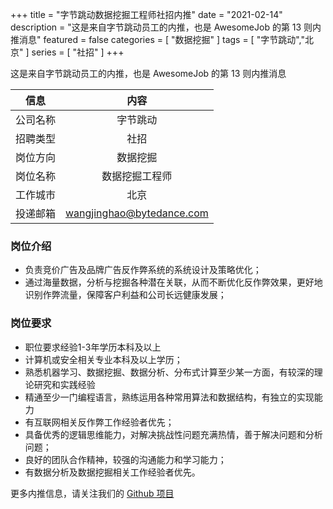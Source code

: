 +++
title = "字节跳动数据挖掘工程师社招内推"
date = "2021-02-14"
description = "这是来自字节跳动员工的内推，也是 AwesomeJob 的第 13 则内推消息"
featured = false
categories = [
    "数据挖掘"
]
tags = [
    "字节跳动","北京"
]
series = [
    "社招"
]
+++

这是来自字节跳动员工的内推，也是 AwesomeJob 的第 13 则内推消息
<!--more-->

| 信息 | 内容 |
| :-----:| :----: |
| 公司名称 | 字节跳动 |
| 招聘类型 | 社招 |
| 岗位方向 | 数据挖掘 |
| 岗位名称 | 数据挖掘工程师 |
| 工作城市 | 北京 |
| 投递邮箱 | wangjinghao@bytedance.com |

### 岗位介绍

- 负责竞价广告及品牌广告反作弊系统的系统设计及策略优化；
- 通过海量数据，分析与挖掘各种潜在关联，从而不断优化反作弊效果，更好地识别作弊流量，保障客户利益和公司长远健康发展；

### 岗位要求

- 职位要求经验1-3年学历本科及以上
- 计算机或安全相关专业本科及以上学历；
- 熟悉机器学习、数据挖掘、数据分析、分布式计算至少某一方面，有较深的理论研究和实践经验
- 精通至少一门编程语言，熟练运用各种常用算法和数据结构，有独立的实现能力
- 有互联网相关反作弊工作经验者优先；
- 具备优秀的逻辑思维能力，对解决挑战性问题充满热情，善于解决问题和分析问题；
- 良好的团队合作精神，较强的沟通能力和学习能力；
- 有数据分析及数据挖掘相关工作经验者优先。

更多内推信息，请关注我们的 [Github 项目](https://github.com/Dikea/AwesomeJob)

